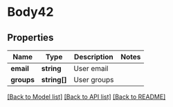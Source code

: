 # Body42

## Properties
Name | Type | Description | Notes
------------ | ------------- | ------------- | -------------
**email** | **string** | User email | 
**groups** | **string[]** | User groups | 

[[Back to Model list]](../README.md#documentation-for-models) [[Back to API list]](../README.md#documentation-for-api-endpoints) [[Back to README]](../README.md)


